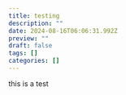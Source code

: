```yaml
---
title: testing
description: ""
date: 2024-08-16T06:06:31.992Z
preview: ""
draft: false
tags: []
categories: []
---
```



this is a test